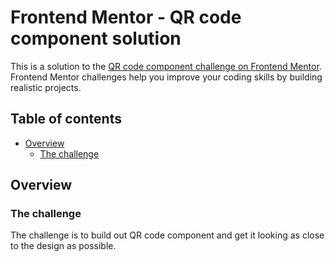 # Frontend Mentor - QR code component solution

This is a solution to the [QR code component challenge on Frontend Mentor](https://www.frontendmentor.io/challenges/qr-code-component-iux_sIO_H). Frontend Mentor challenges help you improve your coding skills by building realistic projects.

## Table of contents

- [Overview](#overview)
    - [The challenge](#the-challenge)

## Overview

### The challenge

The challenge is to build out QR code component and get it looking as close to the design as possible.
